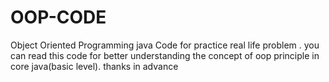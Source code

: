 # OOP-CODE
 Object Oriented Programming java Code for practice real life problem .
 you can read this code for better understanding the concept of oop principle in core java(basic level).
 thanks in advance
